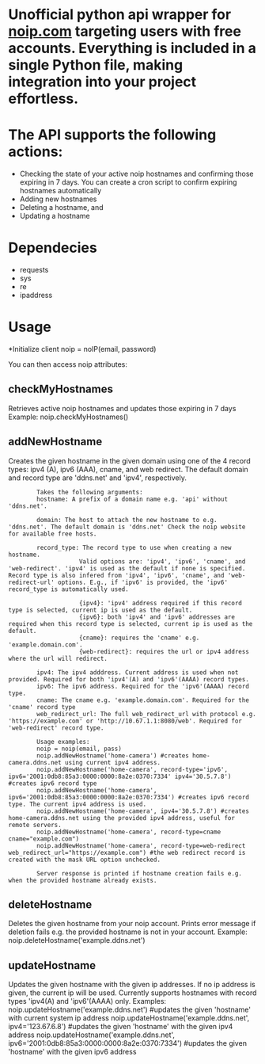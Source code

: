 # Unofficial python api wrapper for [noip.com](https://www.noip.com/) targeting users with free accounts. Everything is included in a single Python file, making integration into your project effortless.

# The API supports the following actions:
- Checking the state of your active noip hostnames and confirming those expiring in 7 days. You can create a cron script to confirm expiring hostnames automatically
- Adding new hostnames
- Deleting a hostname, and
- Updating a hostname

# Dependecies
- requests
- sys
- re
- ipaddress

# Usage
\*Initialize client
noip = noIP(email, password) 

You can then access noip attributes:
## checkMyHostnames
Retrieves active noip hostnames and updates those expiring in 7 days
Example: 
noip.checkMyHostnames()

## addNewHostname
Creates the given hostname in the given domain using one of the 4 record types: ipv4 (A), ipv6 (AAA), cname, and web redirect. The default domain and record type are 'ddns.net' and 'ipv4', respectively.
            
            Takes the following arguments:
            hostname: A prefix of a domain name e.g. 'api' without 'ddns.net'.
            
            domain: The host to attach the new hostname to e.g. 'ddns.net'. The default domain is 'ddns.net' Check the noip website for available free hosts.
            
            record_type: The record type to use when creating a new hostname.
                        Valid options are: 'ipv4', 'ipv6', 'cname', and 'web-redirect'. 'ipv4' is used as the default if none is specified. Record type is also infered from 'ipv4', 'ipv6', 'cname', and 'web-redirect-url' options. E.g., if 'ipv6' is provided, the 'ipv6' record_type is automatically used.
                        
                        {ipv4}: 'ipv4' address required if this record type is selected, current ip is used as the default.
                        {ipv6}: both 'ipv4' and 'ipv6' addresses are required when this record type is selected, current ip is used as the default.
                        {cname}: requires the 'cname' e.g. 'example.domain.com'.
                        {web-redirect}: requires the url or ipv4 address where the url will redirect.
            
            ipv4: The ipv4 adddress. Current address is used when not provided. Required for both 'ipv4'(A) and 'ipv6'(AAAA) record types.
            ipv6: The ipv6 address. Required for the 'ipv6'(AAAA) record type.
            cname: The cname e.g. 'example.domain.com'. Required for the 'cname' record type
            web_redirect_url: The full web_redirect_url with protocol e.g. 'https://example.com' or 'http://10.67.1.1:8080/web'. Required for 'web-redirect' record type.
            
            Usage examples:
            noip = noip(email, pass)
            noip.addNewHostname('home-camera') #creates home-camera.ddns.net using current ipv4 address.
            noip.addNewHostname('home-camera', record-type='ipv6', ipv6='2001:0db8:85a3:0000:0000:8a2e:0370:7334' ipv4='30.5.7.8') #creates ipv6 record type
            noip.addNewHostname('home-camera', ipv6='2001:0db8:85a3:0000:0000:8a2e:0370:7334') #creates ipv6 record type. The current ipv4 address is used.
            noip.addNewHostname('home-camera', ipv4='30.5.7.8') #creates home-camera.ddns.net using the provided ipv4 address, useful for remote servers.
            noip.addNewHostname('home-camera', record-type=cname cname="example.com")
            noip.addNewHostname('home-camera', record-type=web-redirect web_redirect_url="https://example.com") #the web redirect record is created with the mask URL option unchecked.
            
            Server response is printed if hostname creation fails e.g. when the provided hostname already exists.

## deleteHostname
Deletes the given hostname from your noip account. Prints error message if deletion fails e.g. the provided hostname is not in your account.
Example:
noip.deleteHostname('example.ddns.net')

## updateHostname
Updates the given hostname with the given ip addresses. If no ip address is given, the current ip will be used.
Currently supports hostnames with record types 'ipv4(A) and 'ipv6'(AAAA) only.
Examples:
noip.updateHostname('example.ddns.net') #updates the given 'hostname' with current system ip address
noip.updateHostname('example.ddns.net', ipv4='123.67.6.8') #updates the given 'hostname' with the given ipv4 address
noip.updateHostname('example.ddns.net', ipv6='2001:0db8:85a3:0000:0000:8a2e:0370:7334') #updates the given 'hostname' with the given ipv6 address

